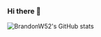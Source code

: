 ### Hi there 👋
![BrandonW52's GitHub stats](https://github-readme-stats.vercel.app/api?username=BrandonW52&theme=dark&show_icons=true&hide=contribs)
<!--
**BrandonW52/BrandonW52** is a ✨ _special_ ✨ repository because its `README.md` (this file) appears on your GitHub profile.

Here are some ideas to get you started:

- 🔭 I’m currently working on ...
- 🌱 I’m currently learning ...
- 👯 I’m looking to collaborate on ...
- 🤔 I’m looking for help with ...
- 💬 Ask me about ...
- 📫 How to reach me: ...
- 😄 Pronouns: ...
- ⚡ Fun fact: ...
-->
